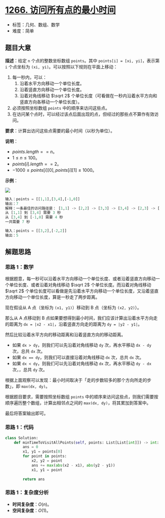 # [1266. 访问所有点的最小时间](https://leetcode.cn/problems/minimum-time-visiting-all-points/)

- 标签：几何、数组、数学
- 难度：简单

## 题目大意

**描述**：给定 `n` 个点的整数坐标数组 `points`。其中 `points[i] = [xi, yi]`，表示第 `i` 个点坐标为 `(xi, yi)`。可以按照以下规则在平面上移动：

1. 每一秒内，可以：
   1. 沿着水平方向移动一个单位长度。
   2. 沿着竖直方向移动一个单位长度。
   3. 沿着对角线移动 $\sqrt 2$ 个单位长度（可看做在一秒内沿着水平方向和竖直方向各移动一个单位长度）。
2. 必须按照坐标数组 `points` 中的顺序来访问这些点。
3. 在访问某个点时，可以经过该点后面出现的点，但经过的那些点不算作有效访问。

**要求**：计算出访问这些点需要的最小时间（以秒为单位）。

**说明**：

- $points.length == n$。
- $1 \le n \le 100$。
- $points[i].length == 2$。
- $-1000 \le points[i][0], points[i][1] \le 1000$。

**示例**：

![](https://assets.leetcode-cn.com/aliyun-lc-upload/uploads/2019/11/24/1626_example_1.png)

```Python
输入：points = [[1,1],[3,4],[-1,0]]
输出：7
解释：一条最佳的访问路径是： [1,1] -> [2,2] -> [3,3] -> [3,4] -> [2,3] -> [1,2] -> [0,1] -> [-1,0]   
从 [1,1] 到 [3,4] 需要 3 秒 
从 [3,4] 到 [-1,0] 需要 4 秒
一共需要 7 秒
```

```Python
输入：points = [[3,2],[-2,2]]
输出：5
```

## 解题思路

### 思路 1：数学

根据题意，每一秒可以沿着水平方向移动一个单位长度、或者沿着竖直方向移动一个单位长度、或者沿着对角线移动 $\sqrt 2$ 个单位长度。而沿着对角线移动 $\sqrt 2$ 个单位长度可以看做是先沿着水平方向移动一个单位长度，又沿着竖直方向移动一个单位长度，算是一秒走了两步距离。

现在假设从 A 点（坐标为 `(x1, y1)`）移动到 B 点（坐标为 `(x2, y2)`）。

那么从 A 点移动到 B 点如果要想得到最小时间，我们应该计算出沿着水平方向走的距离为 `dx = |x2 - x1|`，沿着竖直方向走的距离为 `dy = |y2 - y1|`。

然后比较沿着水平方向的移动距离和沿着竖直方向的移动距离。

- 如果 `dx > dy`，则我们可以先沿着对角线移动 `dy` 次，再水平移动 `dx - dy` 次，总共 `dx` 次。
- 如果 `dx == dy`，则我们可以直接沿着对角线移动 `dx` 次，总共 `dx` 次。
- 如果 `dx < dy`，则我们可以先沿着对角线移动 `dx` 次，再水平移动 `dy - dx` 次，，总共 `dy` 次。

根据上面观察可以发现：最小时间取决于「走的步数较多的那个方向所走的步数」，即 `max(dx, dy)`。

根据题目要求，需要按照坐标数组 `points` 中的顺序来访问这些点，则我们需要按顺序遍历整个数组，计算出相邻点之间的 `max(dx, dy)`，将其累加到答案中。

最后将答案输出即可。

### 思路 1：代码

```Python
class Solution:
    def minTimeToVisitAllPoints(self, points: List[List[int]]) -> int:
        ans = 0
        x1, y1 = points[0]
        for point in points:
            x2, y2 = point
            ans += max(abs(x2 - x1), abs(y2 - y1))
            x1, y1 = point
        
        return ans    
```

### 思路 1：复杂度分析

- **时间复杂度**：$O(n)$。
- **空间复杂度**：$O(1)$。
